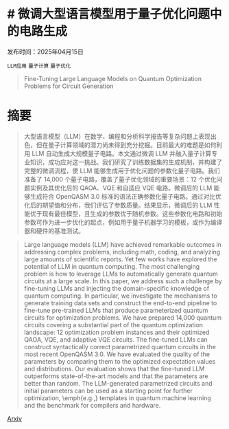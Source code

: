 # # 微调大型语言模型用于量子优化问题中的电路生成

发布时间：2025年04月15日

`LLM应用` `量子计算` `量子优化`

> Fine-Tuning Large Language Models on Quantum Optimization Problems for Circuit Generation

# 摘要

> 大型语言模型（LLM）在数学、编程和分析科学报告等复杂问题上表现出色，但在量子计算领域的潜力尚未得到充分挖掘。目前最大的难题是如何利用 LLM 自动生成大规模量子电路。本文通过微调 LLM 并融入量子计算专业知识，成功应对这一挑战。我们研究了训练数据集的生成机制，并构建了完整的微调流程，使 LLM 能够生成用于优化问题的参数化量子电路。我们准备了 14,000 个量子电路，覆盖了量子优化领域的重要场景：12 个优化问题实例及其优化后的 QAOA、VQE 和自适应 VQE 电路。微调后的 LLM 能够生成符合 OpenQASM 3.0 标准的语法正确参数化量子电路。通过对比优化后的期望值和分布，我们评估了参数质量。结果显示，微调后的 LLM 性能优于现有最佳模型，且生成的参数优于随机参数。这些参数化电路和初始参数可作为进一步优化的起点，例如用于量子机器学习的模板，或作为编译器和硬件的基准测试。

> Large language models (LLM) have achieved remarkable outcomes in addressing complex problems, including math, coding, and analyzing large amounts of scientific reports. Yet few works have explored the potential of LLM in quantum computing. The most challenging problem is how to leverage LLMs to automatically generate quantum circuits at a large scale. In this paper, we address such a challenge by fine-tuning LLMs and injecting the domain-specific knowledge of quantum computing. In particular, we investigate the mechanisms to generate training data sets and construct the end-to-end pipeline to fine-tune pre-trained LLMs that produce parameterized quantum circuits for optimization problems. We have prepared 14,000 quantum circuits covering a substantial part of the quantum optimization landscape: 12 optimization problem instances and their optimized QAOA, VQE, and adaptive VQE circuits. The fine-tuned LLMs can construct syntactically correct parametrized quantum circuits in the most recent OpenQASM 3.0. We have evaluated the quality of the parameters by comparing them to the optimized expectation values and distributions. Our evaluation shows that the fine-tuned LLM outperforms state-of-the-art models and that the parameters are better than random. The LLM-generated parametrized circuits and initial parameters can be used as a starting point for further optimization, \emph{e.g.,} templates in quantum machine learning and the benchmark for compilers and hardware.

[Arxiv](https://arxiv.org/abs/2504.11109)